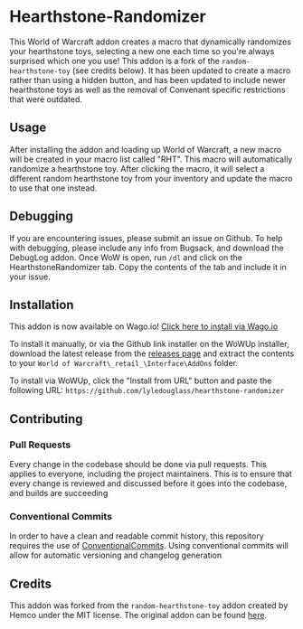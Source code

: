 # Hearthstone-Randomizer

This World of Warcraft addon creates a macro that dynamically randomizes your hearthstone toys, selecting a new one each time so you're always surprised which one you use! This addon is a fork of the `random-hearthstone-toy` (see credits below). It has been updated to create a macro rather than using a hidden button, and has been updated to include newer hearthstone toys as well as the removal of Convenant specific restrictions that were outdated.

## Usage

After installing the addon and loading up World of Warcraft, a new macro will be created in your macro list called "RHT". This macro will automatically randomize a hearthstone toy. After clicking the macro, it will select a different random hearthstone toy from your inventory and update the macro to use that one instead.

## Debugging

If you are encountering issues, please submit an issue on Github. To help with debugging, please include any info from Bugsack, and download the DebugLog addon. Once WoW is open, run `/dl` and click on the HearthstoneRandomizer tab. Copy the contents of the tab and include it in your issue.

## Installation

This addon is now available on Wago.io! [Click here to install via Wago.io](https://addons.wago.io/addons/hearthstone-randomizer)

To install it manually, or via the Github link installer on the WoWUp installer, download the latest release from the [releases page](https://github.com/lyledouglass/hearthstone-randomizer/releases) and extract the contents to your `World of Warcraft\_retail_\Interface\AddOns` folder.

To install via WoWUp, click the "Install from URL" button and paste the following URL: `https://github.com/lyledouglass/hearthstone-randomizer`

## Contributing

### Pull Requests

Every change in the codebase should be done via pull requests. This
applies to everyone, including the project maintainers. This is to
ensure that every change is reviewed and discussed before it goes into
the codebase, and builds are succeeding

### Conventional Commits

In order to have a clean and readable commit history, this repository
requires the use of [ConventionalCommits](https://www.conventionalcommits.org/en/v1.0.0/).
Using conventional commits will allow for automatic versioning and
changelog generation

## Credits

This addon was forked from the `random-hearthstone-toy` addon created by Hemco under the MIT license. The original addon can be found [here](https://www.curseforge.com/wow/addons/random-hearthstone-toy```).
